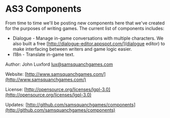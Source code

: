 # AS3 Components

From time to time we'll be posting new components here that we've
created for the purposes of writing games. The current list of
components includes:

* Dialogue - Manage in-game conversations with multiple characters. We also built a free [http://dialogue-editor.appspot.com/](dialogue editor) to make interfacing between writers and game logic easier.
* I18n - Translate in-game text.

Author: John Luxford <lux@samsquanchgames.com>

Website: [http://www.samsquanchgames.com/](http://www.samsquanchgames.com/)

License: [http://opensource.org/licenses/lgpl-3.0](http://opensource.org/licenses/lgpl-3.0)

Updates: [http://github.com/samsquanchgames/components](http://github.com/samsquanchgames/components)
